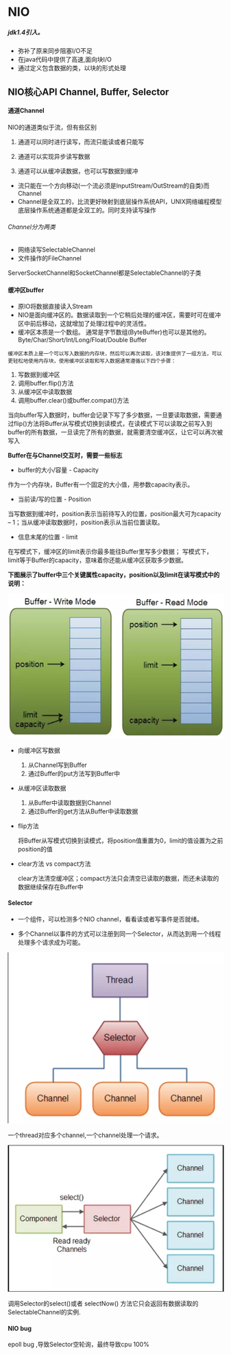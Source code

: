 # NIO

##### jdk1.4引入。
- 弥补了原来同步阻塞I/O不足
- 在java代码中提供了高速,面向块I/O
- 通过定义包含数据的类，以块的形式处理

## NIO核心API Channel, Buffer, Selector

#### 通道Channel
NIO的通道类似于流，但有些区别

1. 通道可以同时进行读写，而流只能读或者只能写

2. 通道可以实现异步读写数据

3. 通道可以从缓冲读数据，也可以写数据到缓冲

- 流只能在一个方向移动(一个流必须是InputStream/OutStream的自类)而Channel
- Channel是全双工的，比流更好映射到底层操作系统API，UNIX网络编程模型底层操作系统通道都是全双工的。同时支持读写操作

###### Channel分为两类
- 网络读写SelectableChannel
- 文件操作的FileChannel

ServerSocketChannel和SocketChannel都是SelectableChannel的子类

#### 缓冲区buffer
- 原IO将数据直接读入Stream
- NIO是面向缓冲区的。数据读取到一个它稍后处理的缓冲区，需要时可在缓冲区中前后移动，这就增加了处理过程中的灵活性。
- 缓冲区本质是一个数组。
  通常是字节数组(ByteBuffer)也可以是其他的。
  Byte/Char/Short/Int/Long/Float/Double Buffer
  
`缓冲区本质上是一个可以写入数据的内存块，然后可以再次读取，该对象提供了一组方法，可以更轻松地使用内存块，使用缓冲区读取和写入数据通常遵循以下四个步骤：`
  
1. 写数据到缓冲区
2. 调用buffer.flip()方法
3. 从缓冲区中读取数据
4. 调用buffer.clear()或buffer.compat()方法

当向buffer写入数据时，buffer会记录下写了多少数据，一旦要读取数据，需要通过flip()方法将Buffer从写模式切换到读模式，在读模式下可以读取之前写入到buffer的所有数据，一旦读完了所有的数据，就需要清空缓冲区，让它可以再次被写入
  
**Buffer在与Channel交互时，需要一些标志**
- buffer的大小/容量 - Capacity

作为一个内存块，Buffer有一个固定的大小值，用参数capacity表示。

- 当前读/写的位置 - Position​
  
当写数据到缓冲时，position表示当前待写入的位置，position最大可为capacity – 1；当从缓冲读取数据时，position表示从当前位置读取。

- 信息末尾的位置 - limit
  
在写模式下，缓冲区的limit表示你最多能往Buffer里写多少数据； 写模式下，limit等于Buffer的capacity，意味着你还能从缓冲区获取多少数据。

**下图展示了buffer中三个关键属性capacity，position以及limit在读写模式中的说明：**

![avatar](../../images/buffer.png)

- 向缓冲区写数据
 
     1. 从Channel写到Buffer
     2. 通过Buffer的put方法写到Buffer中
  
 - 从缓冲区读取数据
     1. 从Buffer中读取数据到Channel
     2. 通过Buffer的get方法从Buffer中读取数据

- flip方法
     
     将Buffer从写模式切换到读模式，将position值重置为0，limit的值设置为之前position的值
     
 - clear方法 vs compact方法
    
    clear方法清空缓冲区；compact方法只会清空已读取的数据，而还未读取的数据继续保存在Buffer中
  
#### Selector

- 一个组件，可以检测多个NIO channel，看看读或者写事件是否就绪。

- 多个Channel以事件的方式可以注册到同一个Selector，从而达到用一个线程处理多个请求成为可能。

![avatar](../../images/select.png)

一个thread对应多个channel,一个channel处理一个请求。

![avatar](../../images/Selector.png)

调用Selector的select()或者 selectNow() 方法它只会返回有数据读取的SelectableChannel的实例.



#### NIO bug
epoll bug ,导致Selector空轮询，最终导致cpu 100%